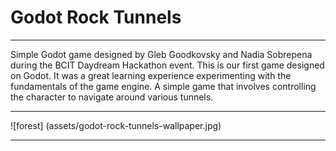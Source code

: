 # Godot Rock Tunnels

---

Simple Godot game designed by Gleb Goodkovsky and Nadia Sobrepena during the BCIT Daydream Hackathon event. This is our first game designed on Godot. It was a great learning experience experimenting with the fundamentals of the game engine.  A simple game that involves controlling the character to navigate around various tunnels.

---

![forest] (assets/godot-rock-tunnels-wallpaper.jpg)

---